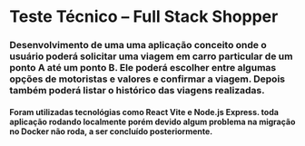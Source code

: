 # Teste Técnico – Full Stack Shopper

### Desenvolvimento de uma uma aplicação conceito onde o usuário poderá solicitar uma viagem em carro particular de um ponto A até um ponto B. Ele poderá escolher entre algumas opções de motoristas e valores e confirmar a viagem. Depois também poderá listar o histórico das viagens realizadas.

#### Foram utilizadas tecnológias como React Vite e Node.js Express. toda aplicação rodando localmente porém devido algum problema na migração no Docker não roda, a ser concluído posteriormente.
